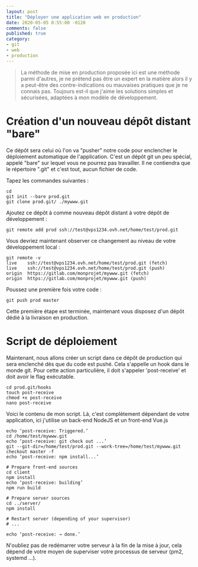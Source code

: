 ```yaml
---
layout: post
title: "Déployer une application web en production"
date: 2020-05-05 8:55:00 -0120
comments: false
published: true
category:
- git
- web
- production
---
```


> La méthode de mise en production proposée ici est une méthode parmi d'autres, je ne prétend pas être un expert en la matière alors il y a peut-être des contre-indications ou mauvaises pratiques que je ne connais pas. Toujours est-il que j'aime les solutions simples et sécurisées, adaptées à mon modèle de développement.

# Création d'un nouveau dépôt distant "bare"

Ce dépôt sera celui où l'on va "pusher" notre code pour enclencher le déploiement automatique de l'application. C'est un dépôt git un peu spécial, appelé "bare" sur lequel vous ne pourrez pas travailler. Il ne contiendra que le répertoire ".git" et c'est tout, aucun fichier de code.

Tapez les commandes suivantes :

```shell
cd
git init --bare prod.git
git clone prod.git/ ./mywww.git
```

Ajoutez ce dépôt à comme nouveau dépôt distant à votre dépôt de développement :

```shell
git remote add prod ssh://test@vps1234.ovh.net/home/test/prod.git
```

Vous devriez maintenant observer ce changement au niveau de votre développement local :

```shell
git remote -v
live    ssh://test@vps1234.ovh.net/home/test/prod.git (fetch)
live    ssh://test@vps1234.ovh.net/home/test/prod.git (push)
origin  https://gitlab.com/monprojet/mywww.git (fetch)
origin  https://gitlab.com/monprojet/mywww.git (push)
```

Poussez une première fois votre code :

```shell
git push prod master
```

Cette première étape est terminée, maintenant vous disposez d'un dépôt dédié à la livraison en production.

# Script de déploiement

Maintenant, nous allons créer un script dans ce dépôt de production qui sera enclenché dès que du code est pushé. Cela s'appelle un hook dans le monde git. Pour cette action particulière, il doit s'appeler 'post-receive' et doit avoir le flag exécutable.

```shell
cd prod.git/hooks
touch post-receive
chmod +x post-receive 
nano post-receive 
```

Voici le contenu de mon script. Là, c'est complètement dépendant de votre application, ici j'utilise un back-end NodeJS et un front-end Vue.js

```shell
echo ‘post-receive: Triggered.’
cd /home/test/mywww.git
echo ‘post-receive: git check out ...’
git --git-dir=/home/test/prod.git --work-tree=/home/test/mywww.git checkout master -f
echo ‘post-receive: npm install...’

# Prepare front-end sources
cd client
npm install
echo ‘post-receive: building’
npm run build

# Prepare server sources
cd ../server/
npm install

# Restart server (depending of your supervisor)
# ...

echo ‘post-receive: → done.’
```

N'oubliez pas de redémarrer votre serveur à la fin de la mise à jour, cela dépend de votre moyen de superviser votre processus de serveur (pm2, systemd ...).
